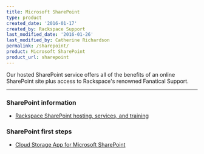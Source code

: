 ```yaml
---
title: Microsoft SharePoint
type: product
created_date: '2016-01-17'
created_by: Rackspace Support
last_modified_date: '2016-01-26'
last_modified_by: Catherine Richardson
permalink: /sharepoint/
product: Microsoft SharePoint
product_url: sharepoint
---
```


<p class="lead" markdown="1">Our hosted SharePoint service offers all of the benefits of an online SharePoint site plus access to Rackspace's renowned Fanatical Support.</p>

<hr />

###  SharePoint information

- [Rackspace SharePoint hosting, services, and training](http://sharepoint.rackspace.com/)

###  SharePoint first steps

- [Cloud Storage App for Microsoft SharePoint](/how-to/cloud-storage-app-for-microsoft-sharepoint-overview)
